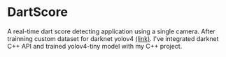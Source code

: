 # DartScore

A real-time dart score detecting application using a single camera.
After trainning custom dataset for darknet yolov4 [(link)](https://github.com/RRRChangeche/CV_CVMarathon). I've integrated darknet C++ API and trained yolov4-tiny model with my C++ project.

